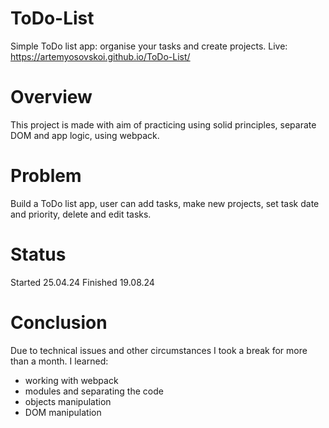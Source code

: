 # ToDo-List

Simple ToDo list app: organise your tasks and create projects.
Live: https://artemyosovskoi.github.io/ToDo-List/
# Overview
This project is made with aim of practicing using solid principles, separate DOM and app logic, using webpack.
# Problem
Build a ToDo list app, user can add tasks, make new projects, set task date and priority, delete and edit tasks. 
# Status
Started 25.04.24
Finished 19.08.24
# Conclusion
Due to technical issues and other circumstances I took a break for more than a month.
I learned: 
- working with webpack
- modules and separating the code
- objects manipulation
- DOM manipulation


